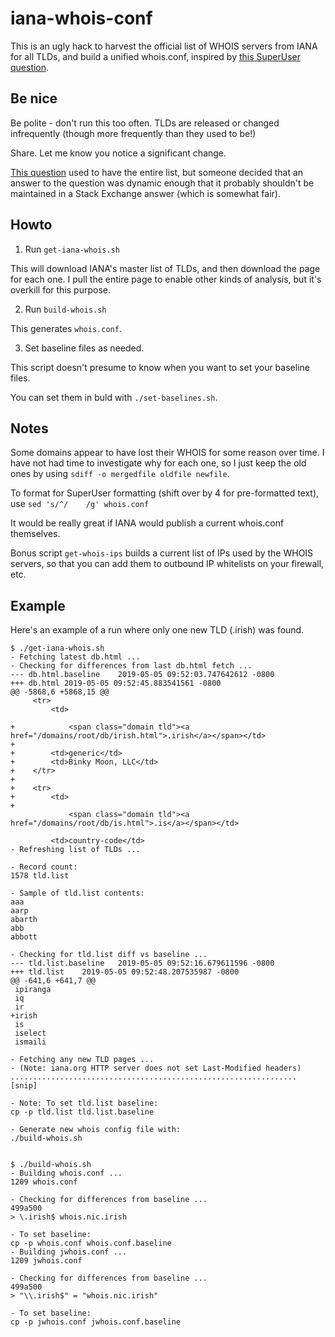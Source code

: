 iana-whois-conf
==============

This is an ugly hack to harvest the official list of WHOIS servers from IANA for all TLDs, and build a unified whois.conf, inspired by [this SuperUser question](http://superuser.com/questions/758647).

Be nice
-------

Be polite - don't run this too often. TLDs are released or changed infrequently (though more frequently than they used to be!)

Share. Let me know you notice a significant change.

[This question](http://superuser.com/questions/758647) used to have the entire list, but someone decided that an answer to the question was dynamic enough that it probably shouldn't be maintained in a Stack Exchange answer (which is somewhat fair).

Howto
----

1. Run `get-iana-whois.sh`

This will download IANA's master list of TLDs, and then download the page for each one.  I pull the entire page to enable other kinds of analysis, but it's overkill for this purpose.

2. Run `build-whois.sh`

This generates `whois.conf`.

3. Set baseline files as needed.

This script doesn't presume to know when you want to set your baseline files.

You can set them in buld with `./set-baselines.sh`.

Notes
-----
Some domains appear to have lost their WHOIS for some reason over time.  I have not had time to investigate why for each one, so I just keep the old ones by using  `sdiff -o mergedfile oldfile newfile`.

To format for SuperUser formatting (shift over by 4 for pre-formatted text), use `sed 's/^/    /g' whois.conf`

It would be really great if IANA would publish a current whois.conf themselves.

Bonus script `get-whois-ips` builds a current list of IPs used by the WHOIS servers, so that you can add them to outbound IP whitelists on your firewall, etc.

Example
-------

Here's an example of a run where only one new TLD (.irish) was found.

```
$ ./get-iana-whois.sh
- Fetching latest db.html ...
- Checking for differences from last db.html fetch ...
--- db.html.baseline	2019-05-05 09:52:03.747642612 -0800
+++ db.html	2019-05-05 09:52:45.883541561 -0800
@@ -5868,6 +5868,15 @@
     <tr>
         <td>

+            <span class="domain tld"><a href="/domains/root/db/irish.html">.irish</a></span></td>
+
+        <td>generic</td>
+        <td>Binky Moon, LLC</td>
+    </tr>
+
+    <tr>
+        <td>
+
             <span class="domain tld"><a href="/domains/root/db/is.html">.is</a></span></td>

         <td>country-code</td>
- Refreshing list of TLDs ...

- Record count:
1578 tld.list

- Sample of tld.list contents:
aaa
aarp
abarth
abb
abbott

- Checking for tld.list diff vs baseline ...
--- tld.list.baseline	2019-05-05 09:52:16.679611596 -0800
+++ tld.list	2019-05-05 09:52:48.207535987 -0800
@@ -641,6 +641,7 @@
 ipiranga
 iq
 ir
+irish
 is
 iselect
 ismaili

- Fetching any new TLD pages ...
- (Note: iana.org HTTP server does not set Last-Modified headers)
................................................................
[snip]

- Note: To set tld.list baseline:
cp -p tld.list tld.list.baseline

- Generate new whois config file with:
./build-whois.sh


$ ./build-whois.sh
- Building whois.conf ...
1209 whois.conf

- Checking for differences from baseline ...
499a500
> \.irish$ whois.nic.irish

- To set baseline:
cp -p whois.conf whois.conf.baseline
- Building jwhois.conf ...
1209 jwhois.conf

- Checking for differences from baseline ...
499a500
> "\\.irish$" = "whois.nic.irish"

- To set baseline:
cp -p jwhois.conf jwhois.conf.baseline

```
